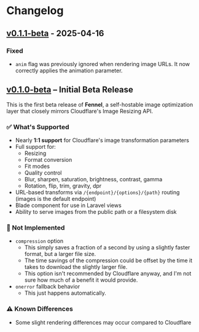 # Changelog

## [v0.1.1-beta](https://github.com/nickwelsh/fennel/releases/tag/v0.1.1-beta) - 2025-04-16
### Fixed
- `anim` flag was previously ignored when rendering image URLs. It now correctly applies the animation parameter.

## [v0.1.0-beta](https://github.com/nickwelsh/fennel/releases/tag/v0.1.0-beta) – Initial Beta Release

This is the first beta release of **Fennel**,
a self-hostable image optimization layer that closely mirrors Cloudflare's Image Resizing API.

### ✅ What's Supported
- Nearly **1:1 support** for Cloudflare's image transformation parameters
- Full support for:
    - Resizing
    - Format conversion
    - Fit modes
    - Quality control
    - Blur, sharpen, saturation, brightness, contrast, gamma
    - Rotation, flip, trim, gravity, dpr
- URL-based transforms via `/{endpoint}/{options}/{path}` routing (images is the default endpoint)
- Blade component for use in Laravel views
- Ability to serve images from the public path or a filesystem disk

### 🚫 Not Implemented
- `compression` option
    - This simply saves a fraction of a second by using a slightly faster format, but a larger file size.
    - The time savings of the compression could be offset by the time it takes to download the slightly larger file.
    - This option isn't recommended by Cloudflare anyway, and I'm not sure how much of a benefit it would provide.
- `onerror` fallback behavior
    - This just happens automatically.

### ⚠️ Known Differences
- Some slight rendering differences may occur compared to Cloudflare
